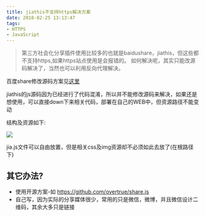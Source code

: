 ```yaml
---
title: jiathis不支持https解决方案
date: 2018-02-25 13:13:47
tags:
- HTTPS
- JavaScript
---
```

> 第三方社会化分享插件使用比较多的也就是baidushare，jiathis，但这些都不支持https,如果https站点使用是会报错的。
如何解决呢，其实只能改源码解决了，当然也可以利用反向代理解决。

百度share修改源码方案见[这里](https://github.com/hrwhisper/baiduShare)

jiathis的js源码因为已经进行了代码混淆，所以并不能修改源码来解决，如果还是想使用，可以直接down下来相关代码，部署在自己的WEB中，但资源路径不能变动

结构及资源如下:

![](http://or0g12e5e.bkt.clouddn.com/blog/2018-02-25-063251.png)

jia.js文件可以自由放置，但是相关css及img资源却不必须如此去放了(在根路径下)

## 其它办法?

+ 使用开源方案-如 https://github.com/overtrue/share.js
+ 自己写，因为实际的分享媒体很少，常用的只是微信，微博，并且微信设计二维码，其余大多只是链接

